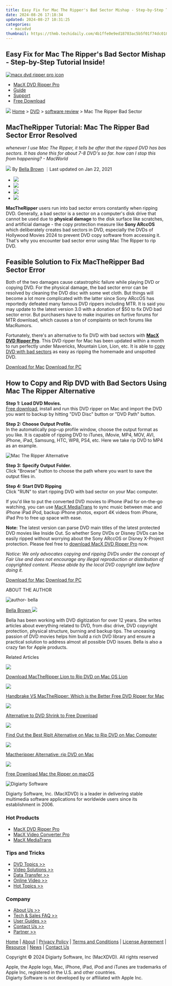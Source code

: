 ```yaml
---
title: Easy Fix for Mac The Ripper's Bad Sector Mishap - Step-by-Step Tutorial Inside!
date: 2024-08-26 17:18:34
updated: 2024-08-27 10:31:25
categories:
  - macxdvd
thumbnail: https://thmb.techidaily.com/4b1ffe0e9ed18703ac5b5f01f74dc018a2d14974522694c6300224ce7ee050ff.jpg
---
```


## Easy Fix for Mac The Ripper's Bad Sector Mishap - Step-by-Step Tutorial Inside!

[![macx dvd ripper pro icon](https://www.macxdvd.com/mac-dvd-video-converter-how-to/../image-style/new-seo/icon12.png)](https://tools.techidaily.com/macxdvd/products/)

* [MacX DVD Ripper Pro](https://tools.techidaily.com/macxdvd/products/)
* [Guide](https://tools.techidaily.com/macxdvd/products/)
* [Support](https://tools.techidaily.com/macxdvd/products/)
* [Free Download](https://tools.techidaily.com/macxdvd/products/)



![](https://www.macxdvd.com/mac-dvd-video-converter-how-to/../image-style/new-seo/icon7.png) [Home](https://tools.techidaily.com/macxdvd/products/) \> [DVD](https://tools.techidaily.com/macxdvd/products/) \> [software review](https://tools.techidaily.com/macxdvd/products/) \> Mac The Ripper Bad Sector

## MacTheRipper Tutorial: Mac The Ripper Bad Sector Error Resolved 



_whenever I use Mac The Ripper, it tells be after that the ripped DVD has bas sectors. It has done this for about 7-8 DVD's so far. how can I stop this from happening? - MacWorld_

![](https://www.macxdvd.com/mac-dvd-video-converter-how-to/../image-style/new-seo/icon6.png) By [Bella Brown](https://tools.techidaily.com/macxdvd/products/) ｜Last updated on Jan 22, 2021

* [![](https://www.macxdvd.com/mac-dvd-video-converter-how-to/../image-style/new-seo/share-fa.jpg)](https://www.facebook.com/sharer/sharer.php?u=https://www.macxdvd.com/mac-dvd-video-converter-how-to/mac-the-ripper-bad-sector.htm)
* [![](https://www.macxdvd.com/mac-dvd-video-converter-how-to/../image-style/new-seo/share-tw.jpg)](https://twitter.com/intent/tweet?url=https://www.macxdvd.com/mac-dvd-video-converter-how-to/mac-the-ripper-bad-sector.htm)
* [![](https://www.macxdvd.com/mac-dvd-video-converter-how-to/../image-style/new-seo/share-email.jpg)](https://www.macxdvd.com/mac-dvd-video-converter-how-to/mailto:info@example.com?&subject=&body=https://www.macxdvd.com/mac-dvd-video-converter-how-to/mac-the-ripper-bad-sector.htm)
* [![](https://www.macxdvd.com/mac-dvd-video-converter-how-to/../image-style/new-seo/share-in.jpg)](https://www.linkedin.com/shareArticle?mini=true&url=https://www.macxdvd.com/mac-dvd-video-converter-how-to/mac-the-ripper-bad-sector.htm&title=&summary=https://www.macxdvd.com/mac-dvd-video-converter-how-to/mac-the-ripper-bad-sector.htm&source=)

**MacTheRipper** users run into bad sector errors constantly when ripping DVD. Generally, a bad sector is a sector on a computer's disk drive that cannot be used due to **physical damage** to the disk surface like scratches, and artificial damage - the copy protection measure like **Sony ARccOS** which deliberately creates bad sectors in DVD, especially the DVDs of Hollywood Movies 2024 to prevent DVD copy software from accessing it. That's why you encounter bad sector error using Mac The Ripper to rip DVD. 

## Feasible Solution to Fix MacTheRipper Bad Sector Error

Both of the two damages cause catastrophic failure while playing DVD or copying DVD. For the physical damage, the bad sector error can be resolved by cleaning the DVD disc with some wet cloth. But things will become a lot more complicated with the latter since Sony ARccOS has reportedly defeated many famous DVD rippers including MTR. It is said you may update to the latest version 3.0 with a donation of $50 to fix DVD bad sector error. But purchasers have to make inquiries on furtive forums for MTR download, which causes a ton of complaints on tech forums like MacRumors. 

Fortunately, there's an alternative to fix DVD with bad sectors with [**MacX DVD Ripper Pro**](https://tools.techidaily.com/macxdvd/products/). This DVD ripper for Mac has been updated within a month to run perfectly under Mavericks, Mountain Lion, Lion, etc. It is able to [copy DVD with bad sectors](https://tools.techidaily.com/macxdvd/products/) as easy as ripping the homemade and unspotted DVD. 

[Download for Mac](https://tools.techidaily.com/macxdvd/products/) [Download for PC](https://tools.techidaily.com/macxdvd/products/) 

## How to Copy and Rip DVD with Bad Sectors Using Mac The Ripper Alternative 

**Step 1: Load DVD Movies.**  
[Free download](https://tools.techidaily.com/macxdvd/products/), install and run this DVD ripper on Mac and import the DVD you want to backup by hitting "DVD Disc" button or "DVD Path" button.

**Step 2: Choose Output Profile.**   
 In the automatically pop-up profile window, choose the output format as you like. It is capable of ripping DVD to iTunes, iMovie, MP4, MOV, AVI, iPhone, iPad, Samsung, HTC, WP8, PS4, etc. Here we take rip DVD to MP4 as an example. 

![Mac The Ripper Alternative](https://www.macxdvd.com/mac-dvd-video-converter-how-to/article-image/ll-mdrp-090401.jpg) 

**Step 3: Specify Output Folder.**  
 Click "Browse" button to choose the path where you want to save the output files in. 

**Step 4: Start DVD Ripping**  
 Click "RUN" to start ripping DVD with bad sector on your Mac computer. 

 If you'd like to put the converted DVD movies to iPhone iPad for on-the-go watching, you can use [MacX MediaTrans](https://tools.techidaily.com/macxdvd/products/) to sync music between mac and iPhone iPad iPod, backup iPhone photos, export 4K videos from iPhone, iPad Pro to free up space with ease. 

**Note:** The latest version can parse DVD main titles of the latest protected DVD movies like Inside Out. So whether Sony DVDs or Disney DVDs can be easily ripped without worrying about the Sony ARccOS or Disney X-Project protection. Please feel free to [download MacX DVD Ripper Pro](https://tools.techidaily.com/macxdvd/products/) now. 

_Notice: We only advocates copying and ripping DVDs under the concept of Fair Use and does not encourage any illegal reproduction or distribution of copyrighted content. Please abide by the local DVD copyright law before doing it._ 

[Download for Mac](https://tools.techidaily.com/macxdvd/products/) [Download for PC](https://tools.techidaily.com/macxdvd/products/) 

ABOUT THE AUTHOR

![author- bella](https://www.macxdvd.com/mac-dvd-video-converter-how-to/../image-style/new-seo/bella.png) 

[Bella Brown ![](https://www.macxdvd.com/mac-dvd-video-converter-how-to/../image-style/new-seo/share-in1.jpg)](https://www.linkedin.com/in/bella-brown-920145104/) 

Bella has been working with DVD digitization for over 12 years. She writes articles about everything related to DVD, from disc drive, DVD copyright protection, physical structure, burning and backup tips. The unceasing passion of DVD movies helps him build a rich DVD library and ensure a practical solution to address almost all possible DVD issues. Bella is also a crazy fan for Apple products.



Related Articles

![](https://www.macxdvd.com/mac-dvd-video-converter-how-to/../image-style/new-seo/pic7.jpg)

[Download MacTheRipper Lion to Rip DVD on Mac OS Lion](https://tools.techidaily.com/macxdvd/products/) 

![](https://www.macxdvd.com/mac-dvd-video-converter-how-to/../image-style/new-seo/pic6.jpg)

[Handbrake VS MacTheRipper: Which is the Better Free DVD Ripper for Mac](https://tools.techidaily.com/macxdvd/products/) 

![](https://www.macxdvd.com/mac-dvd-video-converter-how-to/../image-style/new-seo/pic5.jpg)

[Alternative to DVD Shrink to Free Download](https://tools.techidaily.com/macxdvd/products/) 

![](https://www.macxdvd.com/mac-dvd-video-converter-how-to/../image-style/new-seo/pic4.jpg)

[Find Out the Best RipIt Alternative on Mac to Rip DVD on Mac Computer](https://tools.techidaily.com/macxdvd/products/) 

![](https://www.macxdvd.com/mac-dvd-video-converter-how-to/../image-style/new-seo/pic3.jpg)

[Mactheripper Alternative: rip DVD on Mac](https://tools.techidaily.com/macxdvd/products/) 

![](https://www.macxdvd.com/mac-dvd-video-converter-how-to/../image-style/new-seo/pic2.jpg)

[Free Download Mac the Ripper on macOS](https://tools.techidaily.com/macxdvd/products/) 



![Digiarty Software](https://www.macxdvd.com/mac-dvd-video-converter-how-to/../icon/logo.png) 

Digiarty Software, Inc. (MacXDVD) is a leader in delivering stable multimedia software applications for worldwide users since its establishment in 2006.

### Hot Products

* [MacX DVD Ripper Pro](https://tools.techidaily.com/macxdvd/products/)
* [MacX Video Converter Pro](https://tools.techidaily.com/macxdvd/products/)
* [MacX MediaTrans](https://tools.techidaily.com/macxdvd/products/)

### Tips and Tricks

* [DVD Topics >>](https://tools.techidaily.com/macxdvd/products/)
* [Video Solutions >>](https://tools.techidaily.com/macxdvd/products/)
* [Data Transfer >>](https://tools.techidaily.com/macxdvd/products/)
* [Online Video >>](https://tools.techidaily.com/macxdvd/products/)
* [Hot Topics >>](https://tools.techidaily.com/macxdvd/products/)

### Company

* [About Us >>](https://tools.techidaily.com/macxdvd/products/)
* [Tech & Sales FAQ >>](https://tools.techidaily.com/macxdvd/products/)
* [User Guides >>](https://tools.techidaily.com/macxdvd/products/)
* [Contact Us >>](https://tools.techidaily.com/macxdvd/products/)
* [Partner >>](https://tools.techidaily.com/macxdvd/products/)



[Home](https://tools.techidaily.com/macxdvd/products/) | [About](https://tools.techidaily.com/macxdvd/products/) | [Privacy Policy](https://tools.techidaily.com/macxdvd/products/) | [Terms and Conditions](https://tools.techidaily.com/macxdvd/products/) | [License Agreement](https://tools.techidaily.com/macxdvd/products/) | [Resource](https://tools.techidaily.com/macxdvd/products/) | [News](https://tools.techidaily.com/macxdvd/products/) | [Contact Us](https://tools.techidaily.com/macxdvd/products/)

Copyright © 2024 Digiarty Software, Inc (MacXDVD). All rights reserved

Apple, the Apple logo, Mac, iPhone, iPad, iPod and iTunes are trademarks of Apple Inc, registered in the U.S. and other countries.  
Digiarty Software is not developed by or affiliated with Apple Inc.

<ins class="adsbygoogle"
     style="display:block"
     data-ad-format="autorelaxed"
     data-ad-client="ca-pub-7571918770474297"
     data-ad-slot="1223367746"></ins>



<ins class="adsbygoogle"
     style="display:block"
     data-ad-client="ca-pub-7571918770474297"
     data-ad-slot="8358498916"
     data-ad-format="auto"
     data-full-width-responsive="true"></ins>
